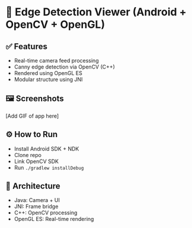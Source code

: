 # 📱 Edge Detection Viewer (Android + OpenCV + OpenGL)

## ✅ Features
- Real-time camera feed processing
- Canny edge detection via OpenCV (C++)
- Rendered using OpenGL ES
- Modular structure using JNI

## 🖼️ Screenshots
[Add GIF of app here]

## ⚙️ How to Run
- Install Android SDK + NDK
- Clone repo
- Link OpenCV SDK
- Run `./gradlew installDebug`

## 🧠 Architecture
- Java: Camera + UI
- JNI: Frame bridge
- C++: OpenCV processing
- OpenGL ES: Real-time rendering

